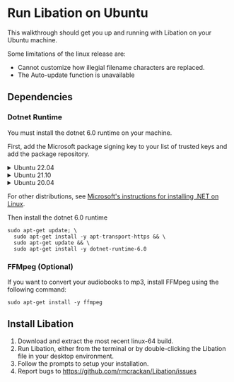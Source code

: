 # Run Libation on Ubuntu
This walkthrough should get you up and running with Libation on your Ubuntu machine.

Some limitations of the linux release are:
- Cannot customize how illegial filename characters are replaced.
- The Auto-update function is unavailable

## Dependencies
### Dotnet Runtime
You must install the dotnet 6.0 runtime on your machine.

First, add the Microsoft package signing key to your list of trusted keys and add the package repository.

<details>
  <summary>Ubuntu 22.04</summary>
  
  ```console
  wget https://packages.microsoft.com/config/ubuntu/22.04/packages-microsoft-prod.deb -O packages-microsoft-prod.deb
  sudo dpkg -i packages-microsoft-prod.deb
  rm packages-microsoft-prod.deb
  ```
</details>

<details>
  <summary>Ubuntu 21.10</summary>
  
  ```console
  wget https://packages.microsoft.com/config/ubuntu/21.10/packages-microsoft-prod.deb -O packages-microsoft-prod.deb
  sudo dpkg -i packages-microsoft-prod.deb
  rm packages-microsoft-prod.deb
  ```
</details>

<details>
  <summary>Ubuntu 20.04</summary>
  
  ```console
  wget https://packages.microsoft.com/config/ubuntu/20.04/packages-microsoft-prod.deb -O packages-microsoft-prod.deb
  sudo dpkg -i packages-microsoft-prod.deb
  rm packages-microsoft-prod.deb
  ```
</details>

For other distributions, see [Microsoft's instructions for installing .NET on Linux](https://docs.microsoft.com/en-us/dotnet/core/install/linux).

Then install the dotnet 6.0 runtime

```console
sudo apt-get update; \
  sudo apt-get install -y apt-transport-https && \
  sudo apt-get update && \
  sudo apt-get install -y dotnet-runtime-6.0
```
### FFMpeg (Optional)
If you want to convert your audiobooks to mp3, install FFMpeg using the following command:

```console
sudo apt-get install -y ffmpeg
```

## Install Libation

1. Download and extract the most recent linux-64 build.
2. Run Libation, either from the terminal or by double-clicking the Libation file in your desktop environment.
3. Follow the prompts to setup your installation.
4. Report bugs to https://github.com/rmcrackan/Libation/issues
